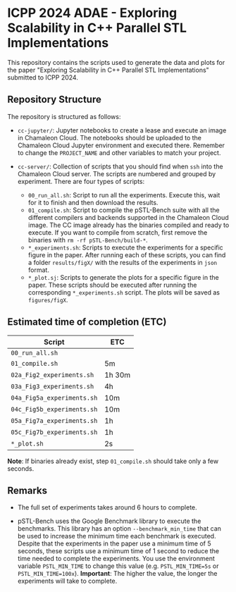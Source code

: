 # ICPP 2024 ADAE - Exploring Scalability in C++ Parallel STL Implementations

This repository contains the scripts used to generate the data and plots for the paper "Exploring Scalability in C++ Parallel STL Implementations" submitted to ICPP 2024.

## Repository Structure

The repository is structured as follows:

- `cc-jupyter/`: Jupyter notebooks to create a lease and execute an image in Chamaleon Cloud. The notebooks should be uploaded to the Chamaleon Cloud Jupyter environment and executed there. Remember to change the `PROJECT_NAME` and other variables to match your project.

- `cc-server/`: Collection of scripts that you should find when `ssh` into the Chamaleon Cloud server. The scripts are numbered and grouped by experiment. There are four types of scripts:
  - `00_run_all.sh`: Script to run all the experiments. Execute this, wait for it to finish and then download the results.
  - `01_compile.sh`: Script to compile the pSTL-Bench suite with all the different compilers and backends supported in the Chamaleon Cloud image. The CC image already has the binaries compiled and ready to execute. If you want to compile from scratch, first remove the binaries with `rm -rf pSTL-Bench/build-*`.
  - `*_experiments.sh`: Scripts to execute the experiments for a specific figure in the paper. After running each of these scripts, you can find a folder `results/figX/` with the results of the experiments in `json` format.
  - `*_plot.sj`: Scripts to generate the plots for a specific figure in the paper. These scripts should be executed after running the corresponding `*_experiments.sh` script. The plots will be saved as `figures/figX`.

## Estimated time of completion (ETC)

| Script                     | ETC    |
|----------------------------|--------|
| `00_run_all.sh`            |        |
| `01_compile.sh`            | 5m     |
| `02a_Fig2_experiments.sh`  | 1h 30m |
| `03a_Fig3_experiments.sh`  | 4h     |
| `04a_Fig5a_experiments.sh` | 10m    |
| `04c_Fig5b_experiments.sh` | 10m    |
| `05a_Fig7a_experiments.sh` | 1h     |
| `05c_Fig7b_experiments.sh` | 1h     |
| `*_plot.sh`                | 2s     |

**Note**: If binaries already exist, step `01_compile.sh` should take only a few seconds.

## Remarks

- The full set of experiments takes around 6 hours to complete.

- pSTL-Bench uses the Google Benchmark library to execute the benchmarks. This library has an option `--benchmark_min_time` that can be used to increase the minimum time each benchmark is executed. Despite that the experiments in the paper use a minimum time of 5 seconds, these scripts use a minimum time of 1 second to reduce the time needed to complete the experiments. You use the environment variable `PSTL_MIN_TIME` to change this value (e.g. `PSTL_MIN_TIME=5s` or `PSTL_MIN_TIME=100x`). **Important**: The higher the value, the longer the experiments will take to complete.
